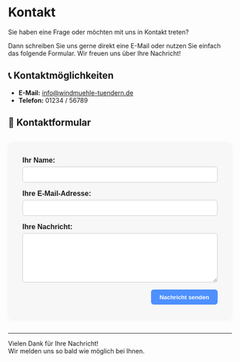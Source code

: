 # Kontakt

Sie haben eine Frage oder möchten mit uns in Kontakt treten?

Dann schreiben Sie uns gerne direkt eine E-Mail oder nutzen Sie einfach das folgende Formular. Wir freuen uns über Ihre Nachricht!

## 📞 Kontaktmöglichkeiten

- **E-Mail:** [info@windmuehle-tuendern.de](mailto:info@windmuehle-tuendern.de)
- **Telefon:** 01234 / 56789

## 📝 Kontaktformular

<form action="mailto:info@windmuehle-tuendern.de" method="post" enctype="text/plain" style="
  max-width: 500px;
  margin: 2rem auto;
  padding: 2rem;
  background-color: #f7f7f7;
  border-radius: 12px;
  box-shadow: 0 2px 8px rgba(0, 0, 0, 0.05);
  font-size: 1rem;
  font-family: sans-serif;
">

  <label for="name" style="display: block; margin-bottom: 1rem;">
    <strong>Ihr Name:</strong><br />
    <input type="text" id="name" name="name" required style="
      width: 100%;
      padding: 0.6rem;
      margin-top: 0.3rem;
      border: 1px solid #ccc;
      border-radius: 6px;
      box-sizing: border-box;
    ">
  </label>

  <label for="email" style="display: block; margin-bottom: 1rem;">
    <strong>Ihre E-Mail-Adresse:</strong><br />
    <input type="email" id="email" name="email" required style="
      width: 100%;
      padding: 0.6rem;
      margin-top: 0.3rem;
      border: 1px solid #ccc;
      border-radius: 6px;
      box-sizing: border-box;
    ">
  </label>

  <label for="message" style="display: block; margin-bottom: 1rem;">
    <strong>Ihre Nachricht:</strong><br />
    <textarea id="message" name="message" rows="6" required style="
      width: 100%;
      padding: 0.6rem;
      margin-top: 0.3rem;
      border: 1px solid #ccc;
      border-radius: 6px;
      box-sizing: border-box;
      resize: vertical;
    "></textarea>
  </label>

  <div style="text-align: right;">
    <button type="submit" style="
      padding: 0.6rem 1.2rem;
      background-color: #4d90fe;
      color: white;
      border: none;
      border-radius: 6px;
      cursor: pointer;
      font-weight: bold;
    ">
      Nachricht senden
    </button>
  </div>
</form>

---

Vielen Dank für Ihre Nachricht!  
Wir melden uns so bald wie möglich bei Ihnen.
